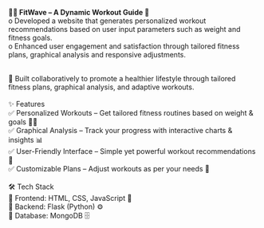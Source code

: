 **🏋️‍♂️ FitWave – A Dynamic Workout Guide 💪**<br>
o Developed a website that generates personalized workout recommendations based on user input 
parameters such as weight and fitness goals. <br>
o Enhanced user engagement and satisfaction through tailored fitness plans, graphical 
analysis and responsive adjustments. 

<br>
🎯 Built collaboratively to promote a healthier lifestyle through tailored fitness plans, graphical analysis, and adaptive workouts.

<br>
<br>
✨ Features<br>
✅ Personalized Workouts – Get tailored fitness routines based on weight & goals 🏃‍♂️<br>
✅ Graphical Analysis – Track your progress with interactive charts & insights 📊<br>
✅ User-Friendly Interface – Simple yet powerful workout recommendations 🎯<br>
✅ Customizable Plans – Adjust workouts as per your needs 🔄<br>

<br>
🛠️ Tech Stack<br>
🔹 Frontend: HTML, CSS, JavaScript 🎨<br>
🔹 Backend: Flask (Python) ⚙️ <br>
🔹 Database: MongoDB 🗄️

